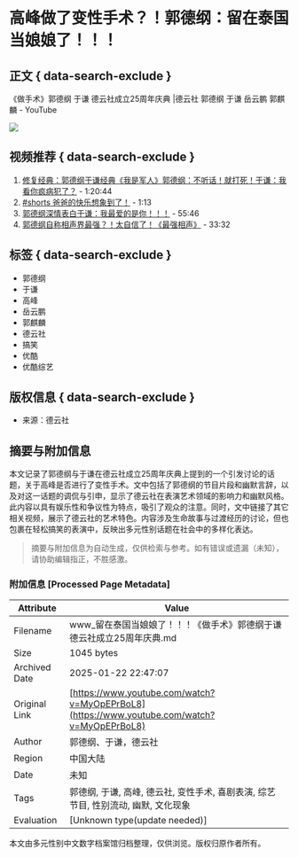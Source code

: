 # 高峰做了变性手术？！郭德纲：留在泰国当娘娘了！！！

## 正文 { data-search-exclude }


《做手术》郭德纲 于谦 德云社成立25周年庆典 |德云社 郭德纲 于谦 岳云鹏 郭麒麟 - YouTube

![](https://i.ytimg.com/an/XN8ep6z9J5J_RRbNMe7j_A/featured_channel.jpg?v=6333f10d)

## 视频推荐 { data-search-exclude }

1. [修复经典：郭德纲于谦经典《我是军人》郭德纲：不听话！就打死！于谦：我看你疯病犯了？](https://www.youtube.com/watch?v=PCCSkEE7jtM) - 1:20:44
2. [#shorts 爸爸的快乐想象到了！](https://www.youtube.com/watch?v=ZBSz3o833hY) - 1:13
3. [郭德纲深情表白于谦：我最爱的是你！！！](https://www.youtube.com/watch?v=eD9L6NzEHIw) - 55:46
4. [郭德纲自称相声界最强？！太自信了！《最强相声》](https://www.youtube.com/watch?v=QACMJJ7VSFg) - 33:32

## 标签 { data-search-exclude }
- 郭德纲
- 于谦
- 高峰
- 岳云鹏
- 郭麒麟
- 德云社
- 搞笑
- 优酷
- 优酷综艺

## 版权信息 { data-search-exclude }
- 来源：德云社

<!-- tcd_original_link https://www.youtube.com/watch?v=MyOpEPrBoL8 -->


## 摘要与附加信息

<!-- tcd_abstract -->
本文记录了郭德纲与于谦在德云社成立25周年庆典上提到的一个引发讨论的话题，关于高峰是否进行了变性手术。文中包括了郭德纲的节目片段和幽默言辞，以及对这一话题的调侃与引申，显示了德云社在表演艺术领域的影响力和幽默风格。此内容以具有娱乐性和争议性为特点，吸引了观众的注意。同时，文中链接了其它相关视频，展示了德云社的艺术特色。内容涉及生命故事与过渡经历的讨论，但也包裹在轻松搞笑的表演中，反映出多元性别话题在社会中的多样化表达。
<!-- tcd_abstract_end -->

> 摘要与附加信息为自动生成，仅供检索与参考。如有错误或遗漏（未知），请协助编辑指正，不胜感激。

### 附加信息 [Processed Page Metadata]

| Attribute       | Value                                  |
|-----------------|----------------------------------------|
| Filename        | www_留在泰国当娘娘了！！！《做手术》郭德纲于谦德云社成立25周年庆典.md                             |
| Size            | 1045 bytes                           |
| Archived Date   | 2025-01-22 22:47:07                             |
| Original Link   | [https://www.youtube.com/watch?v=MyOpEPrBoL8](https://www.youtube.com/watch?v=MyOpEPrBoL8)                       |
| Author          | 郭德纲、于谦，德云社                               |
| Region          | 中国大陆                               |
| Date            | 未知                                 |
| Tags            | 郭德纲, 于谦, 高峰, 德云社, 变性手术, 喜剧表演, 综艺节目, 性别流动, 幽默, 文化现象                                 |
| Evaluation            | [Unknown type(update needed)]                                 |
<!-- tcd_table_end -->

本文由多元性别中文数字档案馆归档整理，仅供浏览。版权归原作者所有。
